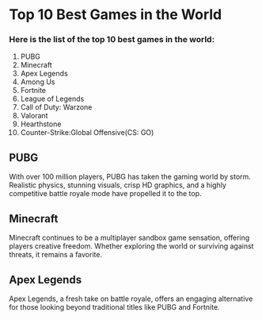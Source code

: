 <!DOCTYPE html>
<html>
  <head>
    <link rel="stylesheet" href="style.css">
  </head>
  <body>
    <h1>Top 10 Best Games in the World</h1>
    <h3> Here is the list of the top 10 best games in the world:</h3>
    <ol>
      <li>PUBG</li>
      <li>Minecraft</li>
      <li>Apex Legends</li>
      <li>Among Us</li>
      <li>Fortnite</li>
      <li>League of Legends</li>
      <li>Call of Duty: Warzone</li>
      <li>Valorant</li>
      <li>Hearthstone</li>
      <li>Counter-Strike:Global Offensive(CS: GO)</li>
    </ol>
    <h2>PUBG</h2>
<p>With over 100 million players, PUBG has taken the gaming world by storm. Realistic physics, stunning visuals, crisp HD graphics, and a highly competitive battle royale mode have propelled it to the top.</p>
<h2>Minecraft</h2>
<p>Minecraft continues to be a multiplayer sandbox game sensation, offering players creative freedom. Whether exploring the world or surviving against threats, it remains a favorite.</p>
<h2>Apex Legends</h2>
<p>Apex Legends, a fresh take on battle royale, offers an engaging alternative for those looking beyond traditional titles like PUBG and Fortnite.</p>



  
</p>

 
    
    
  </body>
</html>
